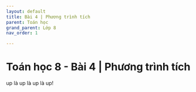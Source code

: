 ```yaml
---
layout: default
title: Bài 4 | Phương trình tích
parent: Toán học
grand_parent: Lớp 8
nav_order: 1

---
```

# Toán học 8 - Bài 4 | Phương trình tích

up là up là up là up!
